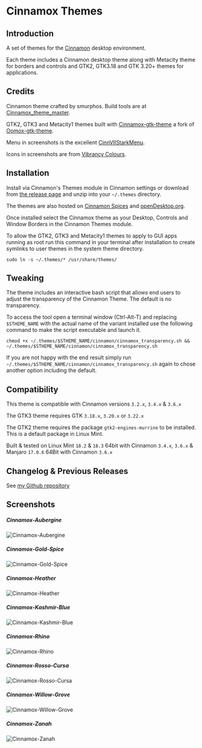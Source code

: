Cinnamox Themes
=====

## Introduction

A set of themes for the [Cinnamon](http://developer.linuxmint.com/projects/cinnamon-projects.html) desktop environment.

Each theme includes a Cinnamon desktop theme along with Metacity theme for borders and controls and GTK2, GTK3.18 and GTK 3.20+ themes for applications.

## Credits

Cinnamon theme crafted by smurphos. Build tools are at [Cinnamox_theme_master](https://github.com/smurphos/cinnamox_theme_master).

GTK2, GTK3 and Metacity1 themes built with [Cinnamox-gtk-theme](https://github.com/smurphos/cinnamox-gtk-theme) a fork of [Oomox-gtk-theme](https://github.com/actionless/oomox-gtk-theme).

Menu in screenshots is the excellent [CinnVIIStarkMenu](https://cinnamon-spices.linuxmint.com/applets/view/281).

Icons in screenshots are from [Vibrancy Colours](http://www.ravefinity.com/p/vibrancy-colors-gtk-icon-theme.html).

## Installation

Install via Cinnamon's Themes module in Cinnamon settings or download from [the release page](https://github.com/smurphos/cinnamox_themes/releases) and unzip into your `~/.themes` directory.

The themes are also hosted on [Cinnamon Spices](https://cinnamon-spices.linuxmint.com/themes) and [openDesktop.org](https://www.opendesktop.org/member/491875).

Once installed select the Cinnamox theme as your Desktop, Controls and Window Borders in the Cinnamon Themes module.

To allow the GTK2, GTK3 and Metacity1 themes to apply to GUI apps running as root run this command in your terminal after installation to create symlinks to user themes in the system theme directory.

`sudo ln -s ~/.themes/* /usr/share/themes/`

## Tweaking

The theme includes an interactive bash script that allows end users to adjust the transparency of the Cinnamon Theme. The default is no transparency.

To access the tool open a terminal window (Ctrl-Alt-T) and replacing `$STHEME_NAME` with the actual name of the variant installed use the following command to make the script executable and launch it. 

`chmod +x ~/.themes/$STHEME_NAME/cinnamon/cinnamox_transparency.sh && ~/.themes/$STHEME_NAME/cinnamon/cinnamox_transparency.sh`

If you are not happy with the end result simply run `~/.themes/$STHEME_NAME/cinnamon/cinnamox_transparency.sh` again to chose another option including the default.

## Compatibility

This theme is compatible with Cinnamon versions `3.2.x`, `3.4.x` & `3.6.x`

The GTK3 theme requires GTK `3.18.x`, `3.20.x` or `3.22.x`

The GTK2 theme requires the package `gtk2-engines-murrine` to be installed. This is a default package in Linux Mint.

Built & tested on Linux Mint `18.2` & `18.3` 64bit with Cinnamon `3.4.x`, `3.6.x` & Manjaro `17.0.6` 64Bit with Cinnamon `3.6.x`

## Changelog & Previous Releases

See [my Github repository](https://github.com/smurphos/cinnamox_themes/releases)

## Screenshots

##### Cinnamox-Aubergine

![Cinnamox-Aubergine](https://github.com/smurphos/cinnamox_themes/raw/master/Cinnamox-Aubergine/cinnamon/thumbnail.png "Cinnamox-Aubergine")

##### Cinnamox-Gold-Spice

![Cinnamox-Gold-Spice](https://github.com/smurphos/cinnamox_themes/raw/master/Cinnamox-Gold-Spice/cinnamon/thumbnail.png "Cinnamox-Gold-Spice")

##### Cinnamox-Heather

![Cinnamox-Heather](https://github.com/smurphos/cinnamox_themes/raw/master/Cinnamox-Heather/cinnamon/thumbnail.png "Cinnamox-Heather")

##### Cinnamox-Kashmir-Blue

![Cinnamox-Kashmir-Blue](https://github.com/smurphos/cinnamox_themes/raw/master/Cinnamox-Kashmir-Blue/cinnamon/thumbnail.png "Cinnamox-Kashmir-Blue")

##### Cinnamox-Rhino

![Cinnamox-Rhino](https://github.com/smurphos/cinnamox_themes/raw/master/Cinnamox-Rhino/cinnamon/thumbnail.png "Cinnamox-Rhino")

##### Cinnamox-Rosso-Cursa

![Cinnamox-Rosso-Cursa](https://github.com/smurphos/cinnamox_themes/raw/master/Cinnamox-Rosso-Cursa/cinnamon/thumbnail.png "Cinnamox-Rosso-Cursa")

##### Cinnamox-Willow-Grove

![Cinnamox-Willow-Grove](https://github.com/smurphos/cinnamox_themes/raw/master/Cinnamox-Willow-Grove/cinnamon/thumbnail.png "Cinnamox-Willow-Grove")

##### Cinnamox-Zanah

![Cinnamox-Zanah](https://github.com/smurphos/cinnamox_themes/raw/master/Cinnamox-Zanah/cinnamon/thumbnail.png "Cinnamox-Zanah")
